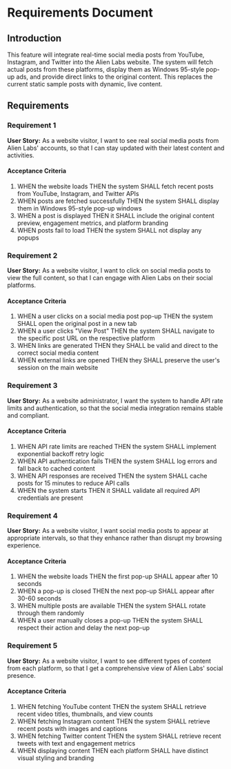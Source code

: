 # Requirements Document

## Introduction

This feature will integrate real-time social media posts from YouTube, Instagram, and Twitter into the Alien Labs website. The system will fetch actual posts from these platforms, display them as Windows 95-style pop-up ads, and provide direct links to the original content. This replaces the current static sample posts with dynamic, live content.

## Requirements

### Requirement 1

**User Story:** As a website visitor, I want to see real social media posts from Alien Labs' accounts, so that I can stay updated with their latest content and activities.

#### Acceptance Criteria

1. WHEN the website loads THEN the system SHALL fetch recent posts from YouTube, Instagram, and Twitter APIs
2. WHEN posts are fetched successfully THEN the system SHALL display them in Windows 95-style pop-up windows
3. WHEN a post is displayed THEN it SHALL include the original content preview, engagement metrics, and platform branding
4. WHEN posts fail to load THEN the system SHALL not display any popups

### Requirement 2

**User Story:** As a website visitor, I want to click on social media posts to view the full content, so that I can engage with Alien Labs on their social platforms.

#### Acceptance Criteria

1. WHEN a user clicks on a social media post pop-up THEN the system SHALL open the original post in a new tab
2. WHEN a user clicks "View Post" THEN the system SHALL navigate to the specific post URL on the respective platform
3. WHEN links are generated THEN they SHALL be valid and direct to the correct social media content
4. WHEN external links are opened THEN they SHALL preserve the user's session on the main website

### Requirement 3

**User Story:** As a website administrator, I want the system to handle API rate limits and authentication, so that the social media integration remains stable and compliant.

#### Acceptance Criteria

1. WHEN API rate limits are reached THEN the system SHALL implement exponential backoff retry logic
2. WHEN API authentication fails THEN the system SHALL log errors and fall back to cached content
3. WHEN API responses are received THEN the system SHALL cache posts for 15 minutes to reduce API calls
4. WHEN the system starts THEN it SHALL validate all required API credentials are present

### Requirement 4

**User Story:** As a website visitor, I want social media posts to appear at appropriate intervals, so that they enhance rather than disrupt my browsing experience.

#### Acceptance Criteria

1. WHEN the website loads THEN the first pop-up SHALL appear after 10 seconds
2. WHEN a pop-up is closed THEN the next pop-up SHALL appear after 30-60 seconds
3. WHEN multiple posts are available THEN the system SHALL rotate through them randomly
4. WHEN a user manually closes a pop-up THEN the system SHALL respect their action and delay the next pop-up

### Requirement 5

**User Story:** As a website visitor, I want to see different types of content from each platform, so that I get a comprehensive view of Alien Labs' social presence.

#### Acceptance Criteria

1. WHEN fetching YouTube content THEN the system SHALL retrieve recent video titles, thumbnails, and view counts
2. WHEN fetching Instagram content THEN the system SHALL retrieve recent posts with images and captions
3. WHEN fetching Twitter content THEN the system SHALL retrieve recent tweets with text and engagement metrics
4. WHEN displaying content THEN each platform SHALL have distinct visual styling and branding